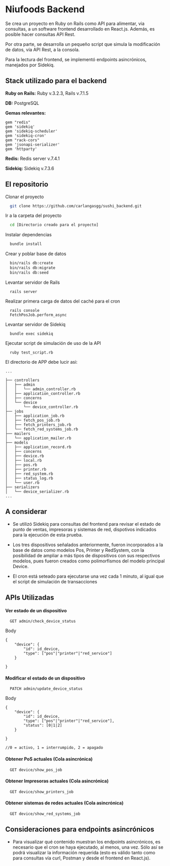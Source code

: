 
# Niufoods Backend

Se crea un proyecto en Ruby on Rails como API para alimentar, via consultas, a un software frontend desarrollado en React.js.
Además, es posible hacer consultas API Rest.

Por otra parte, se desarrolla un pequeño script que simula la modificación de datos, vía API Rest, a la consola.

Para la lectura del frontend, se implementó endpoints asincrónicos, manejados por Sidekiq.


## Stack utilizado para el backend

**Ruby on Rails:** Ruby v.3.2.3, Rails v.7.1.5

**DB:** PostgreSQL

**Gemas relevantes:**

    gem "redis"
    gem 'sidekiq'
    gem 'sidekiq-scheduler'
    gem 'sidekiq-cron'
    gem "rack-cors"
    gem 'jsonapi-serializer'
    gem 'httparty'

**Redis:** Redis server v.7.4.1

**Sidekiq:** Sidekiq v.7.3.6


## El repositorio

Clonar el proyecto

```bash
  git clone https://github.com/carlangasgg/sushi_backend.git
```

Ir a la carpeta del proyecto

```bash
  cd [Directorio creado para el proyecto]
```

Instalar dependencias

```bash
  bundle install
```

Crear y poblar base de datos

```bash
  bin/rails db:create
  bin/rails db:migrate
  bin/rails db:seed
```

Levantar servidor de Rails

```
  rails server
```

Realizar primera carga de datos del caché para el cron

```
  rails console
  FetchPosJob.perform_async
```

Levantar servidor de Sidekiq

```
  bundle exec sidekiq
```

Ejecutar script de simulación de uso de la API
```
  ruby test_script.rb
```

El directorio de APP debe lucir asi:

```
...

├── controllers
│   ├── admin
│   │   └── admin_controller.rb
│   ├── application_controller.rb
│   ├── concerns
│   └── device
│       └── device_controller.rb
├── jobs
│   ├── application_job.rb
│   ├── fetch_pos_job.rb
│   ├── fetch_printers_job.rb
│   └── fetch_red_systems_job.rb
├── mailers
│   └── application_mailer.rb
├── models
│   ├── application_record.rb
│   ├── concerns
│   ├── device.rb
│   ├── local.rb
│   ├── pos.rb
│   ├── printer.rb
│   ├── red_system.rb
│   ├── status_log.rb
│   └── user.rb
├── serializers
│   └── device_serializer.rb
...
```

## A considerar

- Se utilizó Sidekiq para consultas del frontend para revisar el estado de punto de ventas, impresoras y sistemas de red, dispotivos indicados para la ejecución de esta prueba.

- Los tres dispositivos señalados anteriormente, fueron incorporados a la base de datos como modelos Pos, Printer y RedSystem, con la posibilidad de ampliar a más tipos de dispositivos con sus respectivos modelos, pues fueron creados como polimorfismos del modelo principal Device.

- El cron está seteado para ejecutarse una vez cada 1 minuto, al igual que el script de simulación de transacciones


## APIs Utilizadas

#### Ver estado de un dispositivo

```http
  GET admin/check_device_status
```
Body
```http
{
    "device": {
        "id": id_device,
        "type": ["pos"|"printer"|"red_service"]
    }
    
}
```

#### Modificar el estado de un dispositivo

```http
  PATCH admin/update_device_status
```
Body
```
{
    "device": {
        "id": id_device,
        "type": ["pos"|"printer"|"red_service"],
        "status": [0|1|2]
    }
    
}

//0 = activo, 1 = interrumpido, 2 = apagado
```

#### Obtener PoS actuales (Cola asincrónica)

```http
  GET device/show_pos_job
```

#### Obtener Impresoras actuales (Cola asincrónica)

```http
  GET device/show_printers_job
```

#### Obtener sistemas de redes actuales (Cola asincrónica)

```http
  GET device/show_red_systems_job
```

## Consideraciones para endpoints asincrónicos

 - Para visualizar qué contenido muestran los endpoints asincrónicos, es necesario que el cron se haya ejecutado, al menos, una vez. Sólo así se podrá visualizar la información requerida (esto es válido tanto como para consultas vía curl, Postman y desde el frontend en React.js).